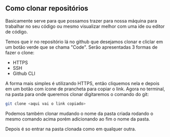 
## Como clonar repositórios

Basicamente serve para que possamos trazer para nossa máquina para trabalhar no seu código ou mesmo visualizar melhor com uma ide ou editor de código.

Temos que ir no repositório lá no github que desejamos clonar e cliclar em um botão verde que se chama "Code". 
Serão apresentadas 3 formas de fazer o clone:
- HTTPS
- SSH
- Github CLI

A forma mais simples é utilizando HTTPS, então cliquemos nela e depois em um botão com ícone de prancheta para copiar o link.
Agora no terminal, na pasta para onde queremos clonar  digitaremos o comando do git:
```sh
git clone <aqui vai o link copiado>
```
Podemos também clonar mudando o nome da pasta criada rodando o mesmo comando acima porém adicionando ao fim o nome da pasta.

Depois é so entrar na pasta clonada como em qualquer outra.
